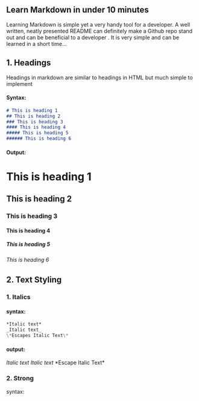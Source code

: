 ## Learn Markdown in under 10 minutes

Learning Markdown is simple yet a very handy tool for a developer. A well written, neatly presented README can definitely make a Github repo stand out and can be beneficial to a developer . It is very simple and can be learned in a short time...

## 1. Headings
Headings in markdown are similar to headings in HTML but much simple to implement
#### Syntax:
```markdown
# This is heading 1 
## This is heading 2 
### This is heading 3 
#### This is heading 4 
##### This is heading 5 
###### This is heading 6

```
#### Output:
# This is heading 1 
## This is heading 2 
### This is heading 3 
#### This is heading 4 
##### This is heading 5 
###### This is heading 6



## 2. Text Styling

### 1. Italics

#### syntax: 
```markdown
*Italic text*
_Italic text_
\*Escapes Italic Text\*
```
#### output: 
*Italic text*
_Italic text_
\*Escape Italic Text\*

### 2. Strong
syntax: 